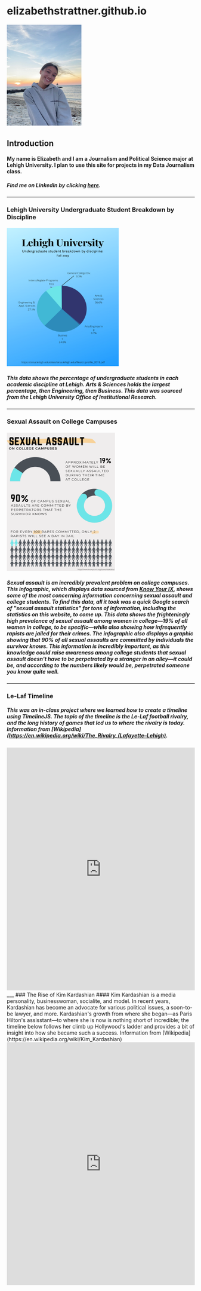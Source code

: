 # **elizabethstrattner.github.io**
###### <img src="https://github.com/elizabethstrattner/elizabethstrattner.github.io/blob/main/j025pic.png?raw=true" width="200" height="270" />
## **Introduction**
#### My name is Elizabeth and I am a Journalism and Political Science major at Lehigh University. I plan to use this site for projects in my Data Journalism class.
##### Find me on LinkedIn by clicking [here](https://www.linkedin.com/in/elizabeth-strattner).
___
### **Lehigh University Undergraduate Student Breakdown by Discipline**
#### <img src="https://github.com/elizabethstrattner/elizabethstrattner.github.io/blob/main/J025graph.png?raw=true" width="300" height="370" />
##### This data shows the percentage of undergraduate students in each academic discipline at Lehigh. Arts & Sciences holds the largest percentage, then Engineering, then Business. This data was sourced from the Lehigh University Office of Institutional Research.
___
### **Sexual Assault on College Campuses**
#### <img src="https://github.com/elizabethstrattner/elizabethstrattner.github.io/blob/main/J025%20Infographic%20Assignment-2.png?raw=true" width="290" height="370" /> 
##### Sexual assault is an incredibly prevalent problem on college campuses. This infographic, which displays data sourced from [Know Your IX](https://www.knowyourix.org/issues/statistics/), shows some of the most concerning information concerning sexual assault and college students. To find this data, all it took was a quick Google search of "sexual assault statistics" for tons of information, including the statistics on this website, to come up. This data shows the frighteningly high prevalence of sexual assault among women in college—19% of all women in college, to be specific—while also showing how infrequently rapists are jailed for their crimes. The infographic also displays a graphic showing that 90% of all sexual assaults are committed by individuals  the survivor knows. This information is incredibly important, as this knowledge could raise awareness among college students that sexual assault doesn't have to be perpetrated by a stranger in an alley—it could be, and according to the numbers likely would be, perpetrated someone you know quite well.
___
### **Le-Laf Timeline**
##### This was an in-class project where we learned how to create a timeline using TimelineJS. The topic of the timeline is the Le-Laf football rivalry, and the long history of games that led us to where the rivalry is today. Information from [Wikipedia](https://en.wikipedia.org/wiki/The_Rivalry_(Lafayette–Lehigh).
<iframe src='https://cdn.knightlab.com/libs/timeline3/latest/embed/index.html?source=112jwngk3TAozPT-ISkEIYzKSxtJa2kf6EiPTVQa3vRc&font=Default&lang=en&initial_zoom=2&height=650' width='100%' height='650' webkitallowfullscreen mozallowfullscreen allowfullscreen frameborder='0'></iframe>
___
### The Rise of Kim Kardashian
#### Kim Kardashian is a media personality, businesswoman, socialite, and model. In recent years, Kardashian has become an advocate for various political issues, a soon-to-be lawyer, and more. Kardashian's growth from where she began—as Paris Hilton's assisstant—to where she is now is nothing short of incredible; the timeline below follows her climb up Hollywood's ladder and provides a bit of insight into how she became such a success. Information from [Wikipedia](https://en.wikipedia.org/wiki/Kim_Kardashian) 
<iframe src='https://cdn.knightlab.com/libs/timeline3/latest/embed/index.html?source=1D6lj7vzOxYPzNx7jovevCOyDoolLc2k9J8IHC3WIPUI&font=Default&lang=en&initial_zoom=2&height=650' width='100%' height='650' webkitallowfullscreen mozallowfullscreen allowfullscreen frameborder='0'></iframe>
